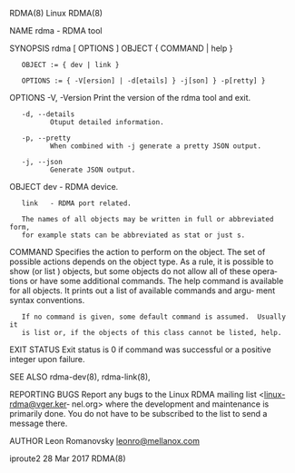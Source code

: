 RDMA(8)                             Linux                             RDMA(8)

NAME
       rdma - RDMA tool

SYNOPSIS
       rdma [ OPTIONS ] OBJECT { COMMAND | help }

       OBJECT := { dev | link }

       OPTIONS := { -V[ersion] | -d[etails] } -j[son] } -p[retty] }

OPTIONS
       -V, -Version
              Print the version of the rdma tool and exit.

       -d, --details
              Otuput detailed information.

       -p, --pretty
              When combined with -j generate a pretty JSON output.

       -j, --json
              Generate JSON output.

   OBJECT
       dev    - RDMA device.

       link   - RDMA port related.

       The names of all objects may be written in full or abbreviated form,
       for example stats can be abbreviated as stat or just s.

   COMMAND
       Specifies the action to perform on the object.  The set of possible
       actions depends on the object type.  As a rule, it is possible to show
       (or list ) objects, but some objects do not allow all of these opera‐
       tions or have some additional commands. The help command is available
       for all objects. It prints out a list of available commands and argu‐
       ment syntax conventions.

       If no command is given, some default command is assumed.  Usually it
       is list or, if the objects of this class cannot be listed, help.

EXIT STATUS
       Exit status is 0 if command was successful or a positive integer upon
       failure.

SEE ALSO
       rdma-dev(8), rdma-link(8),

REPORTING BUGS
       Report any bugs to the Linux RDMA mailing list <linux-rdma@vger.ker‐
       nel.org> where the development and maintenance is primarily done.  You
       do not have to be subscribed to the list to send a message there.

AUTHOR
       Leon Romanovsky <leonro@mellanox.com>

iproute2                         28 Mar 2017                          RDMA(8)
